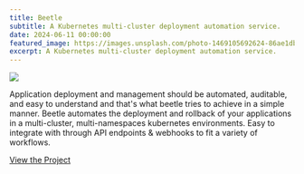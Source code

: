 ```yaml
---
title: Beetle
subtitle: A Kubernetes multi-cluster deployment automation service.
date: 2024-06-11 00:00:00
featured_image: https://images.unsplash.com/photo-1469105692624-86ae1dbf4c23
excerpt: A Kubernetes multi-cluster deployment automation service.
---
```


![](https://images.unsplash.com/photo-1469105692624-86ae1dbf4c23)

Application deployment and management should be automated, auditable, and easy to understand and that's what beetle tries to achieve in a simple manner. Beetle automates the deployment and rollback of your applications in a multi-cluster, multi-namespaces kubernetes environments. Easy to integrate with through API endpoints & webhooks to fit a variety of workflows.

<a href="https://github.com/Clivern/Beetle" class="button button--large">View the Project</a>
